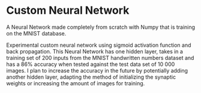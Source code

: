 # Custom Neural Network
A Neural Network made completely from scratch with Numpy that is training on the MNIST database.


Experimental custom neural network using sigmoid activation function and back propagation. This Neural Network has one hidden layer, takes in a training set of 200 inputs from the MNIST handwritten numbers dataset and has a 86% accuracy when tested against the test data set of 10 000 images. I plan to increase the accuracy in the future by potentially adding another hidden layer, adapting the method of initializing the synaptic weights or increasing the amount of images for training.
